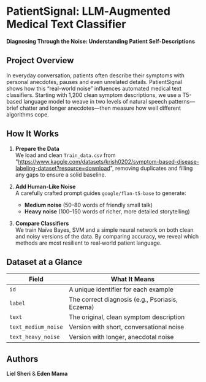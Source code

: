 # PatientSignal: LLM‑Augmented Medical Text Classifier

**Diagnosing Through the Noise: Understanding Patient Self‑Descriptions**

## Project Overview  
In everyday conversation, patients often describe their symptoms with personal anecdotes, pauses and even unrelated details. PatientSignal shows how this “real-world noise” influences automated medical text classifiers. Starting with 1,200 clean symptom descriptions, we use a T5-based language model to weave in two levels of natural speech patterns—brief chatter and longer anecdotes—then measure how well different algorithms cope.

## How It Works  
1. **Prepare the Data**  
   We load and clean `Train_data.csv` from "https://www.kaggle.com/datasets/krish0202/symptom-based-disease-labeling-dataset?resource=download", removing duplicates and filling any gaps to ensure a solid baseline.  

2. **Add Human-Like Noise**  
   A carefully crafted prompt guides `google/flan-t5-base` to generate:  
   - **Medium noise** (50–80 words of friendly small talk)  
   - **Heavy noise** (100–150 words of richer, more detailed storytelling)  

3. **Compare Classifiers**  
   We train Naïve Bayes, SVM and a simple neural network on both clean and noisy versions of the data. By comparing accuracy, we reveal which methods are most resilient to real‑world patient language.

## Dataset at a Glance  

| Field                     | What It Means                                                |
|---------------------------|--------------------------------------------------------------|
| `id`                      | A unique identifier for each example                         |
| `label`                   | The correct diagnosis (e.g., Psoriasis, Eczema)              |
| `text`                    | The original, clean symptom description                      |
| `text_medium_noise`       | Version with short, conversational noise                     |
| `text_heavy_noise`        | Version with longer, anecdotal noise                         |

## Authors  
**Liel Sheri** & **Eden Mama**

